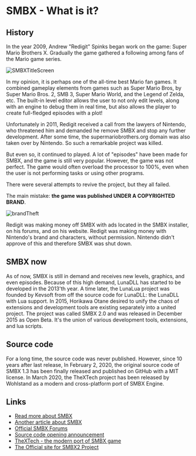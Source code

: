 # SMBX - What is it?

## History

In the year 2009, Andrew "Redigit" Spinks began work on the game: Super Mario Brothers X. 
Gradually the game gathered a following among fans of the Mario game series.

![SMBXTitleScreen](images/smbx_scr.png)

In my opinion, it is perhaps one of the all-time best Mario fan games. It combined 
gameplay elements from games such as Super Mario Bros, by Super Mario Bros. 2, SMB 3, 
Super Mario World, and the Legend of Zelda, etc. The built-in level editor allows 
the user to not only edit levels, along with an engine to debug them in real time, 
but also allows the player to create full-fledged episodes with a plot!

Unfortunately in 2011, Redigit received a call from the lawyers of Nintendo, 
who threatened him and demanded he remove SMBX and stop any further development. 
After some time, the supermariobrothers.org domain was also taken over by Nintendo. 
So such a remarkable project was killed.

But even so, it continued to played. A lot of "episodes" have been made for SMBX, 
and the game is still very popular. However, the game was not perfect. The game would 
often overload the processor to 100%, even when the user is not performing tasks 
or using other programs.

There were several attempts to revive the project, but they all failed.

The main mistake: **the game was published UNDER A COPYRIGHTED BRAND**.

![brandTheft](images/brand_theft.png)

Redigit was making money off SMBX with ads located in the SMBX installer,
on his forums, and on his website. Redigit was making money with
Nintendo's brand and characters, without permission. Nintendo didn't
approve of this and therefore SMBX was shut down.

## SMBX now
As of now, SMBX is still in demand and receives new levels, graphics, and even episodes.
Because of this high demand, LunaDLL has started to be developed in the 2013'th year.
A time later, the LunaLua project was founded by Kevsoft from off the source code for
LunaDLL: the LunaDLL with Lua support. In 2015, Horikawa Otane desired to unify the
chaos of extensions and development tools are existing separately into a united project.
The project was called SMBX 2.0 and was released in December 2015 as Open Beta. It's the
union of various development tools, extensions, and lua scripts.

## Source code
For a long time, the source code was never published. However, since 10 years after 
last release, In February 2, 2020, the original source code of SMBX 1.3 has been 
finally released and published on GitHub with a MIT license. In March 2020, the TheXTech
project has been released by Wohlstand as a modern and cross-platform port of SMBX Engine.


## Links
* [Read more about SMBX](https://wohlsoft.ru/pgewiki/Super_Mario_Bros._X)
* [Another article about SMBX](http://gaming.wikia.com/wiki/Super_Mario_Bros._X)
* [Official SMBX Forums](https://www.supermariobrosx.org/forums/) 
* [Source code opening announcement](https://www.supermariobrosx.org/forums/viewtopic.php?f=69&t=25160)
* [TheXTech - the modern port of SMBX game](https://wohlsoft.ru/forum/viewtopic.php?f=5&t=3677)
* [The Official site for SMBX2 Project](http://codehaus.wohlsoft.ru/)
